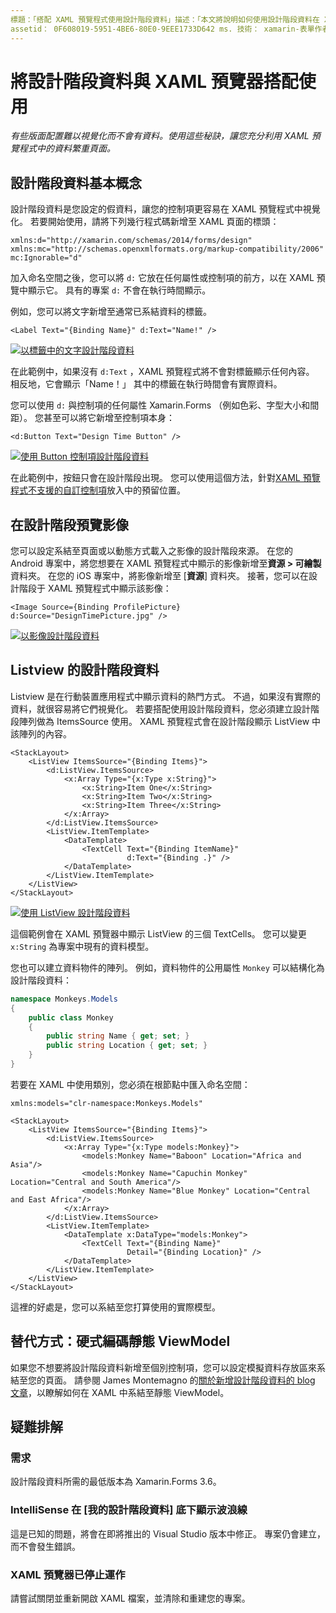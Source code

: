 ```yaml
---
標題：「搭配 XAML 預覽程式使用設計階段資料」描述：「本文將說明如何使用設計階段資料在 XAML 預覽程式中顯示資料繁重的配置，而不需要執行您的應用程式。」
assetid： 0F608019-5951-4BE6-80E0-9EEE1733D642 ms. 技術： xamarin-表單作者： maddyleger1 ms. author： maleger ms. 日期：03/27/2019 否-loc： [ Xamarin.Forms ， Xamarin.Essentials ]
---
```


# <a name="use-design-time-data-with-the-xaml-previewer"></a>將設計階段資料與 XAML 預覽器搭配使用

_有些版面配置難以視覺化而不會有資料。使用這些秘訣，讓您充分利用 XAML 預覽程式中的資料繁重頁面。_

## <a name="design-time-data-basics"></a>設計階段資料基本概念

設計階段資料是您設定的假資料，讓您的控制項更容易在 XAML 預覽程式中視覺化。 若要開始使用，請將下列幾行程式碼新增至 XAML 頁面的標頭：

```xaml
xmlns:d="http://xamarin.com/schemas/2014/forms/design"
xmlns:mc="http://schemas.openxmlformats.org/markup-compatibility/2006"
mc:Ignorable="d"
```

加入命名空間之後，您可以將 `d:` 它放在任何屬性或控制項的前方，以在 XAML 預覽中顯示它。 具有的專案 `d:` 不會在執行時間顯示。

例如，您可以將文字新增至通常已系結資料的標籤。

```xaml
<Label Text="{Binding Name}" d:Text="Name!" />
```

[![以標籤中的文字設計階段資料](xaml-previewer-images/designtimedata-label-sm.png "以文字加上標籤的設計階段資料")](xaml-previewer-images/designtimedata-label-lg.png#lightbox)

在此範例中，如果沒有 `d:Text` ，XAML 預覽程式將不會對標籤顯示任何內容。 相反地，它會顯示「Name！」 其中的標籤在執行時間會有實際資料。

您可以使用 `d:` 與控制項的任何屬性 Xamarin.Forms （例如色彩、字型大小和間距）。 您甚至可以將它新增至控制項本身：

```xaml
<d:Button Text="Design Time Button" />
```

[![使用 Button 控制項設計階段資料](xaml-previewer-images/designtimedata-controls-sm.png "使用 Button 控制項設計階段資料")](xaml-previewer-images/designtimedata-controls-lg.png#lightbox)

在此範例中，按鈕只會在設計階段出現。 您可以使用這個方法，針對[XAML 預覽程式不支援的自訂控制項](render-custom-controls.md)放入中的預留位置。

## <a name="preview-images-at-design-time"></a>在設計階段預覽影像

您可以設定系結至頁面或以動態方式載入之影像的設計階段來源。 在您的 Android 專案中，將您想要在 XAML 預覽程式中顯示的影像新增至**資源 > 可繪製**資料夾。 在您的 iOS 專案中，將影像新增至 [**資源**] 資料夾。 接著，您可以在設計階段于 XAML 預覽程式中顯示該影像：

```xaml
<Image Source={Binding ProfilePicture} d:Source="DesignTimePicture.jpg" />
```

[![以影像設計階段資料](xaml-previewer-images/designtimedata-image-sm.png "使用 iamges 設計階段資料")](xaml-previewer-images/designtimedata-image-lg.png#lightbox)

## <a name="design-time-data-for-listviews"></a>Listview 的設計階段資料

Listview 是在行動裝置應用程式中顯示資料的熱門方式。 不過，如果沒有實際的資料，就很容易將它們視覺化。 若要搭配使用設計階段資料，您必須建立設計階段陣列做為 ItemsSource 使用。 XAML 預覽程式會在設計階段顯示 ListView 中該陣列的內容。

```xaml
<StackLayout>
    <ListView ItemsSource="{Binding Items}">
        <d:ListView.ItemsSource>
            <x:Array Type="{x:Type x:String}">
                <x:String>Item One</x:String>
                <x:String>Item Two</x:String>
                <x:String>Item Three</x:String>
            </x:Array>
        </d:ListView.ItemsSource>
        <ListView.ItemTemplate>
            <DataTemplate>
                <TextCell Text="{Binding ItemName}"
                          d:Text="{Binding .}" />
            </DataTemplate>
        </ListView.ItemTemplate>
    </ListView>
</StackLayout>
```

[![使用 ListView 設計階段資料](xaml-previewer-images/designtimedata-itemssource-sm.png "使用 ListView 設計階段資料")](xaml-previewer-images/designtimedata-itemssource-lg.png#lightbox)

這個範例會在 XAML 預覽器中顯示 ListView 的三個 TextCells。 您可以變更 `x:String` 為專案中現有的資料模型。

您也可以建立資料物件的陣列。 例如，資料物件的公用屬性 `Monkey` 可以結構化為設計階段資料：

```csharp
namespace Monkeys.Models
{
    public class Monkey
    {
        public string Name { get; set; }
        public string Location { get; set; }
    }
}
```

若要在 XAML 中使用類別，您必須在根節點中匯入命名空間：

```xaml
xmlns:models="clr-namespace:Monkeys.Models"
```

```xaml
<StackLayout>
    <ListView ItemsSource="{Binding Items}">
        <d:ListView.ItemsSource>
            <x:Array Type="{x:Type models:Monkey}">
                <models:Monkey Name="Baboon" Location="Africa and Asia"/>
                <models:Monkey Name="Capuchin Monkey" Location="Central and South America"/>
                <models:Monkey Name="Blue Monkey" Location="Central and East Africa"/>
            </x:Array>
        </d:ListView.ItemsSource>
        <ListView.ItemTemplate>
            <DataTemplate x:DataType="models:Monkey">
                <TextCell Text="{Binding Name}"
                          Detail="{Binding Location}" />
            </DataTemplate>
        </ListView.ItemTemplate>
    </ListView>
</StackLayout>
```

這裡的好處是，您可以系結至您打算使用的實際模型。

## <a name="alternative-hardcode-a-static-viewmodel"></a>替代方式：硬式編碼靜態 ViewModel

如果您不想要將設計階段資料新增至個別控制項，您可以設定模擬資料存放區來系結至您的頁面。 請參閱 James Montemagno 的[關於新增設計階段資料的 blog 文章](https://montemagno.com/xamarin-forms-design-time-data-tips-best-practices/)，以瞭解如何在 XAML 中系結至靜態 ViewModel。

## <a name="troubleshooting"></a>疑難排解

### <a name="requirements"></a>需求

設計階段資料所需的最低版本為 Xamarin.Forms 3.6。

### <a name="intellisense-shows-squiggly-lines-under-my-design-time-data"></a>IntelliSense 在 [我的設計階段資料] 底下顯示波浪線

這是已知的問題，將會在即將推出的 Visual Studio 版本中修正。 專案仍會建立，而不會發生錯誤。

### <a name="the-xaml-previewer-stopped-working"></a>XAML 預覽器已停止運作

請嘗試關閉並重新開啟 XAML 檔案，並清除和重建您的專案。
